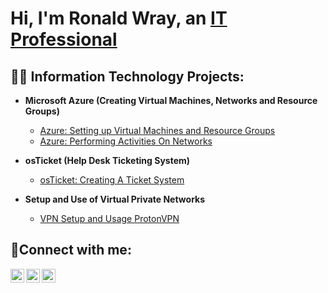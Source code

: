 <h1>Hi, I'm Ronald Wray, an <a href="https://linkedin.com/in/Josh">IT Professional</a></h1>

<h2>👨‍💻 Information Technology Projects:</h2>

- <b>Microsoft Azure (Creating Virtual Machines, Networks and Resource Groups)</b>
  - [Azure: Setting up Virtual Machines and Resource Groups](https://github.com/ronaldwray/Setting-up-Virtual-Machines-Resource-Groups)
  - [Azure: Performing Activities On Networks](https://github.com/ronaldwray/Performing-Activities-On-Networks)
    
- <b>osTicket (Help Desk Ticketing System)</b>
  - [osTicket: Creating A Ticket System](https://github.com/ronaldwray/creating-a-ticket-system)

- <b>Setup and Use of Virtual Private Networks</b>
  - [VPN Setup and Usage ProtonVPN](https://github.com/ronaldwray/configure-ad)

<h2>🤳Connect with me:</h2>

[<img align="left" alt="Josh | Twitter" width="22px" src="https://cdn.jsdelivr.net/npm/simple-icons@v3/icons/twitter.svg" />][twitter]
[<img align="left" alt="Josh | LinkedIn" width="22px" src="https://cdn.jsdelivr.net/npm/simple-icons@v3/icons/linkedin.svg" />][linkedin]
[<img align="left" alt="Josh | Instagram" width="22px" src="https://cdn.jsdelivr.net/npm/simple-icons@v3/icons/instagram.svg" />][instagram]

[twitter]: https://twitter.com/Josh
[instagram]: https://www.instagram.com/Josh
[linkedin]: https://linkedin.com/in/Josh
